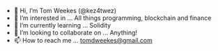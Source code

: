 - 👋 Hi, I’m Tom Weekes (@kez4twez)
- 👀 I’m interested in ... All things programming, blockchain and finance
- 🌱 I’m currently learning ... Solidity
- 💞️ I’m looking to collaborate on ... Anything!
- 📫 How to reach me ... tomdweekes@gmail.com

<!---
kez4twez/kez4twez is a ✨ special ✨ repository because its `README.md` (this file) appears on your GitHub profile.
You can click the Preview link to take a look at your changes.
--->
